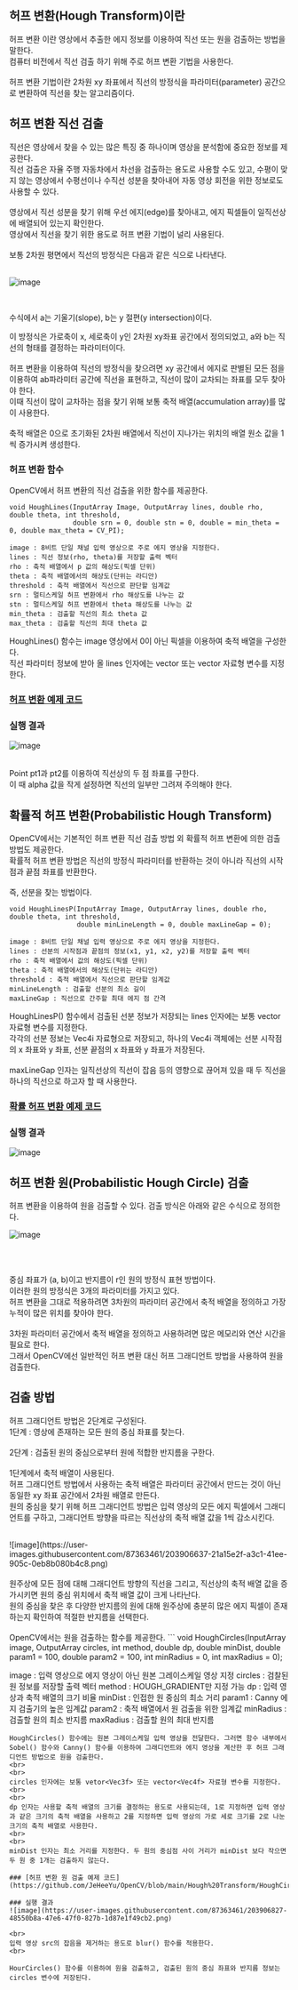 ## 허프 변환(Hough Transform)이란
허프 변환 이란 영상에서 추출한 에지 정보를 이용하여 직선 또는 원을 검출하는 방법을 말한다.
<br>
컴퓨터 비전에서 직선 검출 하기 위해 주로 허프 변환 기법을 사용한다.
<br>
<br>
허프 변환 기법이란 2차원 xy 좌표에서 직선의 방정식을 파라미터(parameter) 공간으로 변환하여 직선을 찾는 알고리즘이다.

## 허프 변환 직선 검출
직선은 영상에서 찾을 수 있는 많은 특징 중 하나이며 영상을 분석함에 중요한 정보를 제공한다.
<br>
직선 검출은 자율 주행 자동차에서 차선을 검출하는 용도로 사용할 수도 있고, 수평이 맞지 않는 영상에서 수평선이나 수직선 성분을 찾아내어 자동 영상 회전을 위한 정보로도 사용할 수 있다.
<br>
<br>
영상에서 직선 성분을 찾기 위해 우선 에지(edge)를 찾아내고, 에지 픽셀들이 일직선상에 배열되어 있는지 확인한다.
<br>
영상에서 직선을 찾기 위한 용도로 허프 변환 기법이 널리 사용된다.
<br>
<br>
보통 2차원 평면에서 직선의 방정식은 다음과 같은 식으로 나타낸다.
<br>
<br>

![image](https://user-images.githubusercontent.com/87363461/203906073-54dad048-3663-4494-a749-226c2a1bc59e.png)


<br>

수식에서 a는 기울기(slope), b는 y 절편(y intersection)이다.

이 방정식은 가로축이 x, 세로축이 y인 2차원 xy좌표 공간에서 정의되었고, a와 b는 직선의 형태를 결정하는 파라미터이다.
<br>
<br>
허프 변환을 이용하여 직선의 방정식을 찾으려면 xy 공간에서 에지로 판별된 모든 점을 이용하여 ab파라미터 공간에 직선을 표현하고, 직선이 많이 교차되는 좌표를 모두 찾아야 한다.
<br>
이때 직선이 많이 교차하는 점을 찾기 위해 보통 축적 배열(accumulation array)를 많이 사용한다.
<br>
<br>
축적 배열은 0으로 초기화된 2차원 배열에서 직선이 지나가는 위치의 배열 원소 값을 1씩 증가시켜 생성한다.

### 허프 변환 함수
OpenCV에서 허프 변환의 직선 검출을 위한 함수를 제공한다.

```
void HoughLines(InputArray Image, OutputArray lines, double rho, double theta, int threshold,
                double srn = 0, double stn = 0, double = min_theta = 0, double max_theta = CV_PI);

image : 8비트 단일 채널 입력 영상으로 주로 에지 영상을 지정한다.
lines : 직선 정보(rho, theta)를 저장할 출력 벡터
rho : 축적 배열에서 p 값의 해상도(픽셀 단위)
theta : 축적 배열에서의 해상도(단위는 라디안)
threshold : 축적 배열에서 직선으로 판단할 임계값
srn : 멀티스케일 허프 변환에서 rho 해상도를 나누는 값
stn : 멀티스케일 허프 변환에서 theta 해상도를 나누는 값
min_theta : 검출할 직선의 최소 theta 값
max_theta : 검출할 직선의 최대 theta 값
```

HoughLines() 함수는 image 영상에서 0이 아닌 픽셀을 이용하여 축적 배열을 구성한다.
<br>
직선 파라미터 정보에 받아 올 lines 인자에는 vector<Vec2f> 또는 vector<Vec3f> 자료형 변수를 지정한다.

### [허프 변환 예제 코드](https://github.com/JeHeeYu/OpenCV/blob/main/Hough%20Transform/Hough.cpp)

### 실행 결과
![image](https://user-images.githubusercontent.com/87363461/203906279-0089c3ae-d0e9-444d-85f3-ce51ada86b74.png)

<br>
Point pt1과 pt2를 이용하여 직선상의 두 점 좌표를 구한다.
<br>
이 때 alpha 값을 작게 설정하면 직선의 일부만 그려져 주의해야 한다.

## 확률적 허프 변환(Probabilistic Hough Transform)

OpenCV에서는 기본적인 허프 변환 직선 검출 방법 외 확률적 허프 변환에 의한 검출 방법도 제공한다.
<br>
확률적 허프 변환 방법은 직선의 방정식 파라미터를 반환하는 것이 아니라 직선의 시작점과 끝점 좌표를 반환한다.
<br>
<br>
즉, 선분을 찾는 방법이다.

```
void HoughLinesP(InputArray Image, OutputArray lines, double rho, double theta, int threshold,
                 double minLineLength = 0, double maxLineGap = 0);

image : 8비트 단일 채널 입력 영상으로 주로 에지 영상을 지정한다.
lines : 선분의 시작점과 끝점의 정보(x1, y1, x2, y2)를 저장할 출력 벡터
rho : 축적 배열에서 값의 해상도(픽셀 단위)
theta : 축적 배열에서의 해상도(단위는 라디안)
threshold : 축적 배열에서 직선으로 판단할 임계값
minLineLength : 검출할 선분의 최소 길이
maxLineGap : 직선으로 간주할 최대 에지 점 간격
```
HoughLinesP() 함수에서 검출된 선분 정보가 저장되는 lines 인자에는 보통 vector<Vec4i> 자료형 변수를 지정한다.
<br>
각각의 선분 정보는 Vec4i 자료형으로 저장되고, 하나의 Vec4i 객체에는 선분 시작점의 x 좌표와 y 좌표, 선분 끝점의 x 좌표와 y 좌표가 저장된다.
<br>
<br>
maxLineGap 인자는 일직선상의 직선이 잡음 등의 영향으로 끊어져 있을 때 두 직선을 하나의 직선으로 하고자 할 때 사용한다.

### [확률 허프 변환 예제 코드](https://github.com/JeHeeYu/OpenCV/tree/main/Hough%20Transform)

### 실행 결과
![image](https://user-images.githubusercontent.com/87363461/203906474-ebf8e915-cffd-40d2-a4af-e0707183f383.png)

## 허프 변환 원(Probabilistic Hough Circle) 검출
허프 변환을 이용하여 원을 검출할 수 있다. 검출 방식은 아래와 같은 수식으로 정의한다.
<br>

![image](https://user-images.githubusercontent.com/87363461/203906554-d9b06396-c7b4-4d2d-b995-d46a50875f31.png)


<br>
<br>

중심 좌표가 (a, b)이고 반지름이 r인 원의 방정식 표현 방법이다.
<br>
이러한 원의 방정식은 3개의 파라미터를 가지고 있다.
<br>
허프 변환을 그대로 적용하려면 3차원의 파라미터 공간에서 축적 배열을 정의하고 가장 누적이 많은 위치를 찾아야 한다.
<br>
<br>
3차원 파라미터 공간에서 축적 배열을 정의하고 사용하려면 많은 메모리와 연산 시간을 필요로 한다.
<br>
그래서 OpenCV에선 일반적인 허프 변환 대신 허프 그래디언트 방법을 사용하여 원을 검출한다.

## 검출 방법
허프 그래디언트 방법은 2단계로 구성된다.
<br>
1단계 : 영상에 존재하는 모든 원의 중심 좌표를 찾는다.
<br>
<br>
2단계 : 검출된 원의 중심으로부터 원에 적합한 반지름을 구한다.
<br>
<br>
1단계에서 축적 배열이 사용된다.
<br>
허프 그래디언트 방법에서 사용하는 축적 배열은 파라미터 공간에서 만드는 것이 아닌 동일한 xy 좌표 공간에서 2차원 배열로 만든다.
<br>
원의 중심을 찾기 위해 허프 그래디언트 방법은 입력 영상의 모든 에지 픽셀에서 그래디언트를 구하고, 그래디언트 방향을 따르는 직선상의 축적 배열 값을 1씩 감소시킨다.

<br>
![image](https://user-images.githubusercontent.com/87363461/203906637-21a15e2f-a3c1-41ee-905c-0eb8b080b4c8.png)

<br>
<br>
원주상에 모든 점에 대해 그래디언트 방향의 직선을 그리고, 직선상의 축적 배열 값을 증가시키면 원의 중심 위치에서 축적 배열 값이 크게 나타난다.
<br>
원의 중심을 찾은 후 다양한 반지름의 원에 대해 원주상에 충분히 많은 에지 픽셀이 존재하는지 확인하여 적절한 반지름을 선택한다.
<br>
<br>
OpenCV에서는 원을 검출하는 함수를 제공한다.
```
void HoughCircles(InputArray image, OutputArray circles, int method, double dp, double minDist,
                  double param1 = 100, double param2 = 100, int minRadius = 0, int maxRadius = 0);

image : 입력 영상으로 에지 영상이 아닌 원본 그레이스케일 영상 지정
circles : 검찰된 원 정보를 저장할 출력 벡터
method : HOUGH_GRADIENT만 지정 가능
dp : 입력 영상과 축적 배열의 크기 비율
minDist : 인접한 원 중심의 최소 거리
param1 : Canny 에지 검출기의 높은 임계값
param2 : 축적 배열에서 원 검출을 위한 임계값
minRadius : 검출할 원의 최소 반지름
maxRadius : 검출할 원의 최대 반지름
```
HoughCircles() 함수에는 원본 그레이스케일 입력 영상을 전달한다. 그러면 함수 내부에서 Sobel() 함수와 Canny() 함수를 이용하여 그래디언트와 에지 영상을 계산한 후 허프 그래디언트 방법으로 원을 검출한다.
<br>
<br>
circles 인자에는 보통 vetor<Vec3f> 또는 vector<Vec4f> 자료형 변수를 지정한다.
<br>
<br>
dp 인자는 사용할 축적 배열의 크기를 결정하는 용도로 사용되는데, 1로 지정하면 입력 영상과 같은 크기의 축적 배열을 사용하고 2를 지정하면 입력 영상의 가로 세로 크기를 2로 나눈 크기의 축적 배열로 사용한다.
<br>
<br>
minDist 인자는 최소 거리를 지정한다. 두 원의 중심점 사이 거리가 minDist 보다 작으면 두 원 중 1개는 검출하지 않는다.

### [허프 변환 원 검출 예제 코드](https://github.com/JeHeeYu/OpenCV/blob/main/Hough%20Transform/HoughCircle.cpp)

### 실행 결과
![image](https://user-images.githubusercontent.com/87363461/203906827-48550b8a-47e6-47f0-827b-1d87e1f49cb2.png)

<br>
입력 영상 src의 잡음을 제거하는 용도로 blur() 함수를 적용한다.
<br>

HourCircles() 함수를 이용하여 원을 검출하고, 검출된 원의 중심 좌표와 반지름 정보는 circles 변수에 저장된다.
